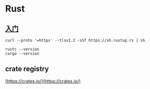 # Rust

## [入门](https://www.rust-lang.org/zh-CN/learn/get-started)

```shell
curl --proto '=https' --tlsv1.2 -sSf https://sh.rustup.rs | sh
```

```shell
rustc --version
cargo --version
```

## crate registry

[https://crates.io/](https://crates.io/)